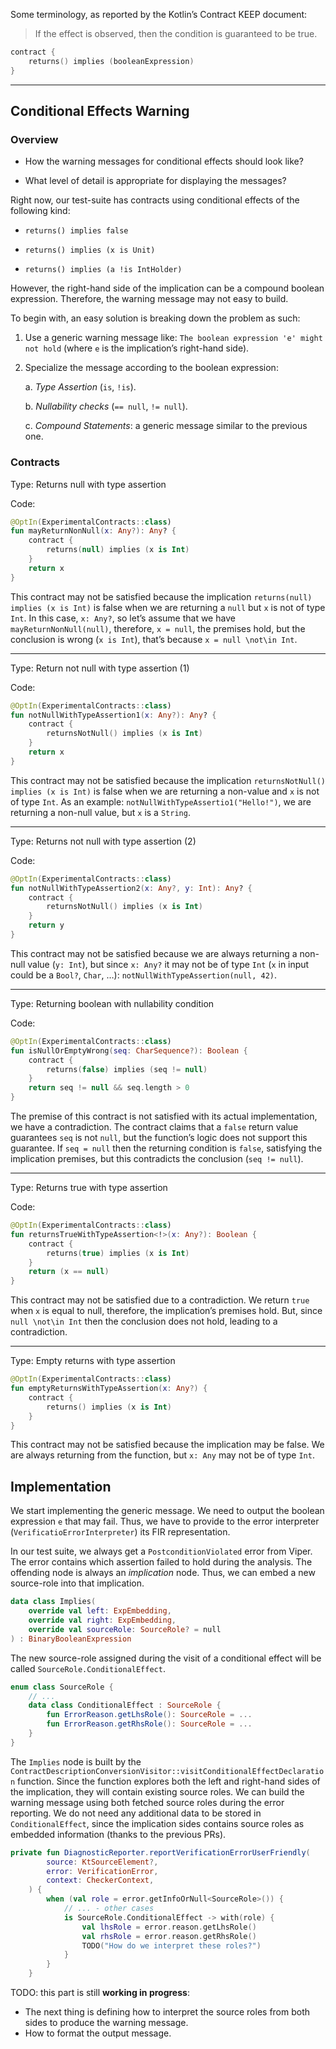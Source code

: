 Some terminology, as reported by the Kotlin’s Contract KEEP document:

> If the effect is observed, then the condition is guaranteed to be true.

```kotlin
contract {
    returns() implies (booleanExpression)
}
```

---

## Conditional Effects Warning

### Overview

* How the warning messages for conditional effects should look like?

* What level of detail is appropriate for displaying the messages?

Right now, our test-suite has contracts using conditional effects of the following kind:

* `returns() implies false`

* `returns() implies (x is Unit)`

* `returns() implies (a !is IntHolder)`

However, the right-hand side of the implication can be a compound boolean expression. Therefore, the warning message
may not easy to build.

To begin with, an easy solution is breaking down the problem as such:

1. Use a generic warning message like: `The boolean expression 'e' might not hold` (where `e` is the implication’s
    right-hand side).

2. Specialize the message according to the boolean expression:
    
    a. *Type Assertion* (`is`, `!is`).

    b. *Nullability checks* (`== null`, `!= null`).

    c. *Compound Statements*: a generic message similar to the previous one.


### Contracts

Type: Returns null with type assertion

Code:
```kotlin
@OptIn(ExperimentalContracts::class)
fun mayReturnNonNull(x: Any?): Any? {
    contract {
        returns(null) implies (x is Int)
    }
    return x
}
```
This contract may not be satisfied because the implication `returns(null) implies (x is Int)` is false when we
are returning a `null` but `x` is not of type `Int`. In this case, `x: Any?`, so let’s assume that we have 
`mayReturnNonNull(null)`, therefore, `x = null`, the premises hold, but the conclusion is wrong (`x is Int`),
that’s because `x = null \not\in Int`.


---
Type: Return not null with type assertion (1)

Code:
```kotlin
@OptIn(ExperimentalContracts::class)
fun notNullWithTypeAssertion1(x: Any?): Any? {
    contract {
        returnsNotNull() implies (x is Int)
    }
    return x
}
```
This contract may not be satisfied because the implication `returnsNotNull() implies (x is Int)` is false when we are
returning a non-value and `x` is not of type `Int`. As an example: `notNullWithTypeAssertio1("Hello!")`, we are 
returning a non-null value, but `x` is a `String`.

---
Type: Returns not null with type assertion (2)

Code:
```kotlin
@OptIn(ExperimentalContracts::class)
fun notNullWithTypeAssertion2(x: Any?, y: Int): Any? {
    contract {
        returnsNotNull() implies (x is Int)
    }
    return y
}
```
This contract may not be satisfied because we are always returning a non-null value (`y: Int`), but since `x: Any?` 
it may not be of type `Int` (`x` in input could be a `Bool?`, `Char`, …): `notNullWithTypeAssertion(null, 42)`.

---
Type: Returning boolean with nullability condition

Code:
```kotlin
@OptIn(ExperimentalContracts::class)
fun isNullOrEmptyWrong(seq: CharSequence?): Boolean {
    contract {
        returns(false) implies (seq != null)
    }
    return seq != null && seq.length > 0
}
```
The premise of this contract is not satisfied with its actual implementation, we have a contradiction.
The contract claims that a `false` return value guarantees `seq` is not `null`, but the function’s logic does not 
support this guarantee. If `seq = null` then the returning condition is `false`, satisfying the implication premises,
but this contradicts the conclusion (`seq != null`).

---
Type: Returns true with type assertion

Code: 
```kotlin
@OptIn(ExperimentalContracts::class)
fun returnsTrueWithTypeAssertion<!>(x: Any?): Boolean {
    contract {
        returns(true) implies (x is Int)
    }
    return (x == null)
}
```
This contract may not be satisfied due to a contradiction. We return `true` when `x` is equal to null, therefore,
the implication’s premises hold. But, since `null \not\in Int` then the conclusion does not hold, leading to a
contradiction.

---
Type: Empty returns with type assertion

```kotlin
@OptIn(ExperimentalContracts::class)
fun emptyReturnsWithTypeAssertion(x: Any?) {
    contract {
        returns() implies (x is Int)
    }
}
```
This contract may not be satisfied because the implication may be false. We are always returning from the function,
but `x: Any` may not be of type `Int`.


## Implementation

We start implementing the generic message. We need to output the boolean expression `e` that may fail. Thus, we have to 
provide to the error interpreter (`VerificatioErrorInterpreter`) its FIR representation.

In our test suite, we always get a `PostconditionViolated` error from Viper. The error contains which assertion failed 
to hold during the analysis. The offending node is always an *implication* node. Thus, we can embed a new source-role
into that implication.

```kotlin
data class Implies(
    override val left: ExpEmbedding,
    override val right: ExpEmbedding,
    override val sourceRole: SourceRole? = null
) : BinaryBooleanExpression
```

The new source-role assigned during the visit of a conditional effect will be called `SourceRole.ConditionalEffect`.

```kotlin
enum class SourceRole {
    // ...
    data class ConditionalEffect : SourceRole {
        fun ErrorReason.getLhsRole(): SourceRole = ...
        fun ErrorReason.getRhsRole(): SourceRole = ...
    }
}
```

The `Implies` node is built by the `ContractDescriptionConversionVisitor::visitConditionalEffectDeclaration` function.
Since the function explores both the left and right-hand sides of the implication, they will contain existing source 
roles. We can build the warning message using both fetched source roles during the error reporting. We do not need
any additional data to be stored in `ConditionalEffect`, since the implication sides contains source roles as embedded
information (thanks to the previous PRs).

```kotlin
private fun DiagnosticReporter.reportVerificationErrorUserFriendly(
        source: KtSourceElement?,
        error: VerificationError,
        context: CheckerContext,
    ) {
        when (val role = error.getInfoOrNull<SourceRole>()) {
            // ... - other cases
            is SourceRole.ConditionalEffect -> with(role) {
                val lhsRole = error.reason.getLhsRole()
                val rhsRole = error.reason.getRhsRole()
                TODO("How do we interpret these roles?")
            }
        }
    }
```

TODO: this part is still **working in progress**:

* The next thing is defining how to interpret the source roles from both sides to produce the warning message.
* How to format the output message.